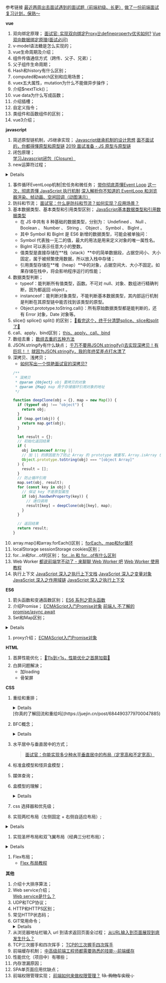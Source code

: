 参考链接
[最近两周出去面试遇到的面试题（前端初级、长更）](https://juejin.cn/post/7073869980411887652)
[做了一份前端面试复习计划，保熟～](https://juejin.cn/post/7061588533214969892)

**vue**
1. 双向绑定原理；
   [面试官: 实现双向绑定Proxy比defineproperty优劣如何?](https://juejin.cn/post/6844903601416978439)
   [Vue双向数据绑定原理(面试必问)](https://juejin.cn/post/7142532417834713102)
2. v-model语法糖是怎么实现的；
3. vue生命周期及介绍；
4. 组件传值通信方式（跨传、父子、兄弟）；
5. 父子组件生命周期；
6. Hash和history有什么区别；
7. computed和watch区别和应用场景；
8. vuex五大属性，mutation为什么不能做异步操作；
9.  介绍$nextTick()；
10. vue data为什么写成函数；
11. 介绍插槽；
12. 自定义指令；
13. 类组件和函数组件的区别；
14. vue3介绍；

**javascript**
1. 简述原型链机制，JS继承实现；
   [Javascript继承机制的设计思想](https://www.ruanyifeng.com/blog/2011/06/designing_ideas_of_inheritance_mechanism_in_javascript.html)
   [面不面试的，你都得懂原型和原型链](https://juejin.cn/post/6934498361475072014)
   [2019 面试准备 - JS 原型与原型链](https://juejin.cn/post/6844903782229213197)
2. 闭包原理；<br>
   [学习Javascript闭包（Closure）](https://www.ruanyifeng.com/blog/2009/08/learning_javascript_closures.html)
3. new运算符过程；
  <details>
    1. 首先创建了一个新对象；
    2. 设置原型，将对象的原型设置为函数的prototype对象；
    3. 让函数的this指向这个对象，执行构造函数的代码（为这个新对象添加属性）；
    4. 判断函数的返回值类型，如果是值类型，返回创建的对象。如果是引用类型，就返回这个引用类型的对象
   </details>

1. 事件循环EventLoop机制|宏任务和微任务；
  [带你彻底弄懂Event Loop](https://segmentfault.com/a/1190000016278115)
  [这一次，彻底弄懂 JavaScript 执行机制](https://juejin.cn/post/6844903512845860872)
  [深入解析你不知道的 EventLoop 和浏览器渲染、帧动画、空闲回调（动图演示）](https://juejin.cn/post/6844904165462769678)
1. 防抖和节流；
   [面试官：什么是防抖和节流？如何实现？应用场景？](https://juejin.cn/post/7223226307059843130)
2. 基本数据类型、基本类型和引用类型区别；
   [JavaScript基本数据类型和引用数据类型](https://juejin.cn/post/6844904049465098247)
   - 在 JS 中共有 8  种基础的数据类型，分别为： Undefined 、 Null 、 Boolean 、 Number 、 String 、 Object 、 Symbol 、 BigInt 。
   - 其中 Symbol  和 BigInt  是 ES6 新增的数据类型，可能会被单独问：
   - Symbol 代表独一无二的值，最大的用法是用来定义对象的唯一属性名。
   - BigInt 可以表示任意大小的整数。
   - 值类型是直接存储在**栈（stack）**中的简单数据段，占据空间小、大小固定，属于被频繁使用数据，所以放入栈中存储；
   - 引用类型存储在**堆（heap）**中的对象，占据空间大、大小不固定。如果存储在栈中，将会影响程序运行的性能；
3. 数据类型判断； 
   - typeof：能判断所有值类型，函数。不可对 null、对象、数组进行精确判断，因为都返回 object 。
   - instanceof：能判断对象类型，不能判断基本数据类型，其内部运行机制是判断在其原型链中能否找到该类型的原型。
   - Object.prototype.toString.call()：所有原始数据类型都是能判断的，还有 Error 对象，Date 对象等。
4. slice() splice() split() 的区别；
   [🚀看完这个，终于分清楚splice、slice和split了🎉](https://juejin.cn/post/7025089834620452894)
5. call、apply、bind区别；
   [this、apply、call、bind](https://juejin.cn/post/6844903496253177863)
6. 数组去重；
   [数组去重的五种方法](https://juejin.cn/post/7152759573978284040)
7. JSON.stringify有什么缺点；
   [千万不要用JSON.stringify()去实现深拷贝！有巨坑！！](https://juejin.cn/post/7113829141392130078)
   [就因为JSON.stringify，我的年终奖差点打水漂了](https://juejin.cn/post/7017588385615200270)
8. 深拷贝、浅拷贝；
   - [如何写出一个惊艳面试官的深拷贝?](https://juejin.cn/post/6844903929705136141)
    ```javascript
    /**
     * 深拷贝
     * @param {Object} obj 要拷贝的对象
     * @param {Map} map 用于存储循环引用对象的地址
     */

    function deepClone(obj = {}, map = new Map()) {
      if (typeof obj !== "object") {
        return obj;
      }
      if (map.get(obj)) {
        return map.get(obj);
      }

      let result = {};
      // 初始化返回结果
      if (
        obj instanceof Array ||
        // 加 || 的原因是为了防止 Array 的 prototype 被重写，Array.isArray 也是如此
        Object.prototype.toString(obj) === "[object Array]"
      ) {
        result = [];
      }
      // 防止循环引用
      map.set(obj, result);
      for (const key in obj) {
        // 保证 key 不是原型属性
        if (obj.hasOwnProperty(key)) {
          // 递归调用
          result[key] = deepClone(obj[key], map);
        }
      }

      // 返回结果
      return result;
    }
    ```
9.  array.map()和array.forEach()区别；
    [forEach、map和for循环](https://juejin.cn/post/6970970366374215693)
10. localStorage sessionStorage cookies区别；
11. for...in和for...of的区别；
    [for...in 和 for...of有什么区别](https://juejin.cn/post/7104444342684614664)
12. Web Worker
    [都说前端学不动了 - 来聊聊 Web Worker 吧](https://juejin.cn/post/7074864539069579294)
    [Web Worker 使用教程](https://www.ruanyifeng.com/blog/2018/07/web-worker.html)
13. 执行上下文
    [JavaScript 深入之执行上下文栈](https://github.com/mqyqingfeng/Blog/issues/4)
    [JavaScript 深入之变量对象](https://github.com/mqyqingfeng/Blog/issues/5)
    [JavaScript 深入之作用域链](https://github.com/mqyqingfeng/Blog/issues/6)
    [JavaScript 深入之执行上下文](https://github.com/mqyqingfeng/Blog/issues/8)

**ES6**
1. 箭头函数和变通函数区别；
   [ES6 系列之箭头函数](https://juejin.cn/post/6844903616231260174)
2. 介绍Promise；
   [ECMAScript入门Promise对象](https://es6.ruanyifeng.com/#docs/promise)
   [前端人 不了解的promise/async await](https://juejin.cn/post/7144308012952322084)
3. Set和Map区别；
  <details>
  1、Map是键值对，Set是值得集合，当然键和值可以是任何得值；
  2、Map可以通过get方法获取值，而set不能因为它只有值；
  3、都能通过迭代器进行for...of 遍历；
  4、Set的值是唯一的可以做数组去重，而Map由于没有格式限制，可以做数据存储；
  </details>

1. proxy介绍；
   [ECMAScript入门Promise对象](https://es6.ruanyifeng.com/#docs/proxy)

**HTML**
1. 首屏性能优化；
   [🐢11s到⚡1s，性能优化之首屏加载🚀](https://juejin.cn/post/6949896020788690958)
2. 白屏问题解决；
   - 加loading
   - 骨架屏

**CSS**
1. 重绘和重排；
   <details>
    简单地总结下两者的概念：
    重排：无论通过什么方式影响了元素的几何信息(元素在视口内的位置和尺寸大小)，浏览器需要重新计算元素在视口内的几何属性，这个过程叫做重排。
    重绘：通过构造渲染树和重排（回流）阶段，我们知道了哪些节点是可见的，以及可见节点的样式和具体的几何信息(元素在视口内的位置和尺寸大小)，接下来就可以将渲染树的每个节点都转换为屏幕上的实际像素，这个阶段就叫做重绘。
    如何减少重排和重绘？
    最小化重绘和重排，比如样式集中改变，使用添加新样式类名 .class 或 cssText 。
    批量操作 DOM，比如读取某元素 offsetWidth 属性存到一个临时变量，再去使用，而不是频繁使用这个计算属性；又比如利用 document.createDocumentFragment() 来添加要被添加的节点，处理完之后再插入到实际 DOM 中。
    使用 **absolute** 或 **fixed** 使元素脱离文档流，这在制作复杂的动画时对性能的影响比较明显。
    开启 GPU 加速，利用 css 属性 transform 、will-change 等，比如改变元素位置，我们使用 translate 会比使用绝对定位改变其 left 、top 等来的高效，因为它不会触发重排或重绘，transform 使浏览器为元素创建⼀个 GPU 图层，这使得动画元素在一个独立的层中进行渲染。当元素的内容没有发生改变，就没有必要进行重绘。
    这里推荐腾讯 IVWEB 团队的这篇文章：你真的了解回流和重绘吗，好好认真看完，面试应该没问题的。
    </details>
    [你真的了解回流和重绘吗](https://juejin.cn/post/6844903779700047885)

2. BFC概念；
   <details>
    BFC 即块级格式上下文，根据盒模型可知，每个元素都被定义为一个矩形盒子，然而盒子的布局会受到尺寸，定位，盒子的子元素或兄弟元素，视口的尺寸等因素决定，所以这里有一个浏览器计算的过程，计算的规则就是由一个叫做视觉格式化模型的东西所定义的，BFC 就是来自这个概念，它是 CSS 视觉渲染的一部分，用于决定块级盒的布局及浮动相互影响范围的一个区域。
    BFC 具有一些特性：
    块级元素会在垂直方向一个接一个的排列，和文档流的排列方式一致。
    在 BFC 中上下相邻的两个容器的 margin  会重叠，创建新的 BFC 可以避免外边距重叠。
    计算 BFC 的高度时，需要计算浮动元素的高度。
    BFC 区域不会与浮动的容器发生重叠。
    BFC 是独立的容器，容器内部元素不会影响外部元素。
    每个元素的左 margin  值和容器的左 border  相接触。
    利用这些特性，我们可以解决以下问题：
    利用 4  和 6 ，我们可以实现三栏（或两栏）自适应布局。
    利用 2 ，我们可以避免 margin  重叠问题。
    利用 3 ，我们可以避免高度塌陷。
    创建 BFC 的方式：
    绝对定位元素（position 为 absolute 或 fixed ）。
    行内块元素，即 display 为 inline-block 。
    overflow 的值不为 visible 。
    推荐文章：可能是最好的 BFC 解析了...
    https://juejin.cn/post/6960866014384881671
   </details>
3. 水平居中与垂直居中的方式；
   > [面试官：你能实现多少种水平垂直居中的布局（定宽高和不定宽高）](https://juejin.cn/post/6844903982960214029)
4. 标准盒模型和怪异盒模型；
5. 媒体查询；
6. 盒模型的理解；
   <details>
    CSS3 中的盒模型有以下两种：标准盒模型、IE（替代）盒模型。
    两种盒子模型都是由 content + padding + border + margin 构成，其大小都是由 content + padding + border 决定的，但是盒子内容宽/高度（即 width/height）的计算范围根据盒模型的不同会有所不同：
    标准盒模型：只包含 content 。
    IE（替代）盒模型：content + padding + border 。
    可以通过 box-sizing 来改变元素的盒模型：
    box-sizing: content-box ：标准盒模型（默认值）。
    box-sizing: border-box ：IE（替代）盒模型。
   </details>

7. css 选择器和优先级；
8. 实现两栏布局（左侧固定 + 右侧自适应布局）;
  <details>
    <p>利用浮动，左边元素宽度固定 ，设置向左浮动。将右边元素的 margin-left 设为固定宽度 。注意，因为右边元素的 width 默认为 auto ，所以会自动撑满父元素。</p>
    <p>同样利用浮动，左边元素宽度固定 ，设置向左浮动。右侧元素设置 overflow: hidden; 这样右边就触发了 BFC ，BFC 的区域不会与浮动元素发生重叠，所以两侧就不会发生重叠。
     利用 flex 布局，左边元素固定宽度，右边的元素设置 flex: 1 。</p>
    <p>利用绝对定位，父级元素设为相对定位。左边元素 absolute  定位，宽度固定。右边元素的 margin-left  的值设为左边元素的宽度值。</p>
    <p>利用绝对定位，父级元素设为相对定位。左边元素宽度固定，右边元素 absolute  定位， left  为宽度大小，其余方向定位为 0 。</p>
  </details>

1. 实现圣杯布局和双飞翼布局（经典三分栏布局）；
  <details>
    圣杯布局和双飞翼布局的目的：
    三栏布局，中间一栏最先加载和渲染（内容最重要，这就是为什么还需要了解这种布局的原因）。
    两侧内容固定，中间内容随着宽度自适应。
    一般用于 PC 网页。
    圣杯布局和双飞翼布局的技术总结：
    使用 float  布局。
    两侧使用 margin 负值，以便和中间内容横向重叠。
    防止中间内容被两侧覆盖，圣杯布局用 padding ，双飞翼布局用 margin 。
    作者：vortesnail
    链接：https://juejin.cn/post/7061588533214969892
    来源：稀土掘金
    著作权归作者所有。商业转载请联系作者获得授权，非商业转载请注明出处。
  </details>

1. Flex布局；
   - [Flex 布局教程](https://www.ruanyifeng.com/blog/2015/07/flex-grammar.html)

**其他**
1. 介绍十大排序算法；
2. Web service介绍；<br>
   [Web service是什么？](https://www.ruanyifeng.com/blog/2009/08/what_is_web_service.html)
3. UDP和TCP协议；
4. HTTP和HTTPS区别；
5. 常见HTTP状态码；
6. GIT常用命令；
   <details>
   <p>git branch 查看本地所有分支</p>
    <p>git status 查看当前状态 </p>
    <p>git commit 提交 </p>
    <p>git branch -a 查看所有的分支</p>
    <p>git branch -r 查看远程所有分支</p>
    <p>git commit -am "init" 提交并且加注释 </p>
    <p>git remote add origin git@192.168.1.119:ndshow</p>
    <p>git push origin master 将文件给推到服务器上 </p>
    <p>git remote show origin 显示远程库origin里的资源 </p>
    <p>git push origin master:develop</p>
    <p>git push origin master:hb-dev 将本地库与服务器上的库进行关联 </p>
    <p>git checkout --track origin/dev 切换到远程dev分支</p>
    <p>git branch -D master develop 删除本地库develop</p>
    <p>git checkout -b dev 建立一个新的本地分支dev</p>
    <p>git merge origin/dev 将分支dev与当前分支进行合并</p>
    <p>git checkout dev 切换到本地dev分支</p>
    <p>git remote show 查看远程库</p>
    <p>git add .</p>
    <p>git rm 文件名(包括路径) 从git中删除指定文件</p>
    <p>git clone git://github.com/schacon/grit.git 从服务器上将代码给拉下来</p>
    <p>git config --list 看所有用户</p>
    <p>git ls-files 看已经被提交的</p>
    <p>git rm [file name] 删除一个文件</p>
    <p>git commit -a 提交当前repos的所有的改变</p>
    <p>git add [file name] 添加一个文件到git index</p>
    <p>git commit -v 当你用－v参数的时候可以看commit的差异</p>
    <p>git commit -m "This is the message describing the commit" 添加commit信息</p>
    <p>git commit -a -a是代表add，把所有的change加到git index里然后再commit</p>
    <p>git commit -a -v 一般提交命令</p>
    <p>git log 看你commit的日志</p>
    <p>git diff 查看尚未暂存的更新</p>
    <p>git rm a.a 移除文件(从暂存区和工作区中删除)</p>
    <p>git rm --cached a.a 移除文件(只从暂存区中删除)</p>
    <p>git commit -m "remove" 移除文件(从Git中删除)</p>
    <p>git rm -f a.a 强行移除修改后文件(从暂存区和工作区中删除)</p>
    <p>git diff --cached 或 $ git diff --staged 查看尚未提交的更新</p>
    <p>git stash push 将文件给push到一个临时空间中</p>
    <p>git stash pop 将文件从临时空间pop下来</p>
   </details>
7. 从浏览器地址栏输入 url 到请求返回页面全过程；
   [从URL输入到页面展现到底发生什么？](https://juejin.cn/post/6844903784229896199)
8. TCP三次握手和四次挥手；
   [TCP的三次握手四次挥手](https://juejin.cn/post/6844903510119546887)
9.  前端缓存机制；
   [中高级前端工程师都需要熟悉的技能--前端缓存](https://juejin.cn/post/7127194919235485733)
10. 性能优化（项目中）有哪些；
11. 内存泄漏原因；
12. SPA单页面应用优缺点；
13. 前端权限管理实现；
    [前端如何来做权限管理？](https://blog.csdn.net/weixin_40599109/article/details/113728974)
~~13. 购物车实现；~~